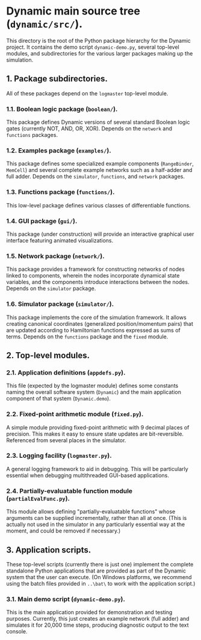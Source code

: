 # Dynamic main source tree (`dynamic/src/`).

This directory is the root of the Python package hierarchy for the Dynamic project.
It contains the demo script `dynamic-demo.py`, several top-level modules, and
subdirectories for the various larger packages making up the simulation.

## 1. Package subdirectories.

All of these packages depend on the `logmaster` top-level module.

### 1.1. Boolean logic package (`boolean/`).

This package defines Dynamic versions of several standard Boolean logic gates
(currently NOT, AND, OR, XOR).  Depends on the `network` and `functions` packages.

### 1.2. Examples package (`examples/`).

This package defines some specialized example components (`RangeBinder`, 
`MemCell`) and several complete example networks such as a half-adder
and full adder.  Depends on the `simulator`, `functions`, and `network`
packages.

### 1.3. Functions package (`functions/`).

This low-level package defines various classes of differentiable functions.

### 1.4. GUI package (`gui/`).

This package (under construction) will provide an interactive graphical 
user interface featuring animated visualizations.

### 1.5. Network package (`network/`).

This package provides a framework for constructing networks of nodes linked
to components, wherein the nodes incorporate dynamical state variables, and 
the components introduce interactions between the nodes.  Depends on the 
`simulator` package.

### 1.6. Simulator package (`simulator/`).

This package implements the core of the simulation framework.  It allows 
creating canonical coordinates (generalized position/momentum pairs) that
are updated according to Hamiltonian functions expressed as sums of terms.
Depends on the `functions` package and the `fixed` module.

## 2. Top-level modules.

### 2.1. Application definitions (`appdefs.py`).

This file (expected by the logmaster module) defines some constants naming
the overall software system (`Dynamic`) and the main application component
of that system (`Dynamic.demo`).

### 2.2. Fixed-point arithmetic module (`fixed.py`).

A simple module providing fixed-point arithmetic with 9 decimal places of
precision.  This makes it easy to ensure state updates are bit-reversible.
Referenced from several places in the simulator.

### 2.3. Logging facility (`logmaster.py`).

A general logging framework to aid in debugging.  This will be particularly
essential when debugging  multithreaded GUI-based applications.

### 2.4. Partially-evaluatable function module (`partialEvalFunc.py`).

This module allows defining "partially-evaluatable functions" whose 
arguments can be supplied incrementally, rather than all at once.  (This 
is actually not used in the simulator in any particularly essential way 
at the moment, and could be removed if necessary.)

## 3. Application scripts.

These top-level scripts (currently there is just one) implement the complete
standalone Python applications that are provided as part of the Dynamic system
that the user can execute.  (On Windows platforms, we recommend using the batch
files provided in `..\bat\` to work with the application script.)

### 3.1. Main demo script (`dynamic-demo.py`).

This is the main application provided for demonstration and testing purposes.
Currently, this just creates an example network (full adder) and simulates
it for 20,000 time steps, producing diagnostic output to the text console.